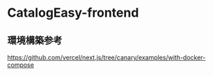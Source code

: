 # CatalogEasy-frontend


## 環境構築参考
https://github.com/vercel/next.js/tree/canary/examples/with-docker-compose